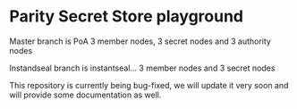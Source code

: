 # Parity Secret Store playground

Master branch is PoA 3 member nodes, 3 secret nodes and 3 authority nodes

Instandseal branch is instantseal... 3 member nodes and 3 secret nodes

This repository is currently being bug-fixed, we will update it very soon and will provide some documentation as well.
